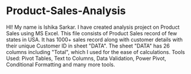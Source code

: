 # Product-Sales-Analysis
HI! My name is Ishika Sarkar. I have created analysis project on Product Sales using MS Excel.
This file consists of Product Sales record of few states in USA.
It has 1000+ sales record along with customer details with their unique Customer ID in sheet "DATA".
The sheet "DATA" has 26 columns including "Total", which I used for the ease of calculations.
Tools Used: Pivot Tables, Text to Columns, Data Validation, Power Pivot, Conditional Formatting and many more tools.



